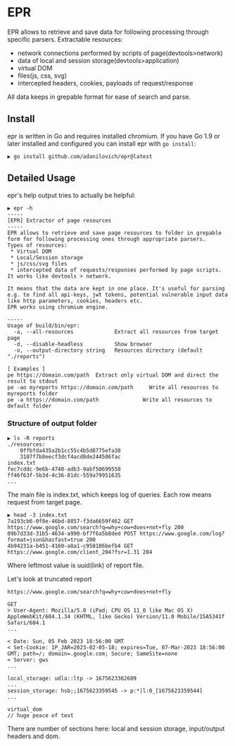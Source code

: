# EPR

EPR allows to retrieve and save data for following processing through specific parsers.
Extractable resources:
- network connections performed by scripts of page(devtools>network)
- data of local and session storage(devtools>application)
- virtual DOM
- files(js, css, svg)
- intercepted headers, cookies, payloads of request/response

All data keeps in grepable format for ease of search and parse.

## Install

epr is written in Go and requires installed chromium. If you have Go 1.9
or later installed and configured you can install epr with `go install`:

```
▶ go install github.com/adanilovich/epr@latest
```

## Detailed Usage

epr's help output tries to actually be helpful:

```
▶ epr -h
-----
[EPR] Extractor of page resources
-----
EPR allows to retrieve and save page resources to folder in grepable form for following processing ones through appropriate parsers.
Types of resources:
 * Virtual DOM
 * Local/Session storage
 * js/css/svg files
 * intercepted data of requests/responses performed by page scripts. It works like devtools > network.

It means that the data are kept in one place. It's useful for parsing e.g. to find all api-keys, jwt tokens, potential vulnerable input data like http parameters, cookies, headers etc.
EPR works using chromium engine.

-----
Usage of build/bin/epr:
  -a, --all-resources             Extract all resources from target page
  -d, --disable-headless          Show browser
  -o, --output-directory string   Resources directory (default "./reports")

[ Examples ]
pe https://domain.com/path 	Extract only virtual DOM and direct the result to stdout
pe -ao myreports https://domain.com/path 	 Write all resources to myreports folder 
pe -a https://domain.com/path 	 		   Write all resources to default folder 
```

### Structure of output folder

```
▶ ls -R reports
./resources:
	0ffbfda435a2b1cc55c4b5d8775efa38
	3107f7b8eecf3dcf4acd8de244506fac
index.txt
fec7cddc-9e6b-4740-adb3-9abf50699558
ff46f63f-5b3d-4c36-81dc-559a79951635
...
```

The main file is index.txt, which keeps log of queries. Each row means request from target page.
```
▶ head -3 index.txt
7a193cb6-0f8e-46bd-8857-f3da6659f462 GET https://www.google.com/search?q=why+cow+does+not+fly 200
09b7d33d-31b5-4634-a990-bf7f6a5b8ded POST https://www.google.com/log?format=json&hasfast=true 200
4b94231a-b451-4160-a8a1-c950186befb4 GET https://www.google.com/client_204?fsr=1.31 204
```
Where leftmost value is uuid(link) of report file.

Let's look at truncated report
```
https://www.google.com/search?q=why+cow+does+not+fly

GET
> User-Agent: Mozilla/5.0 (iPad; CPU OS 11_0 like Mac OS X) AppleWebKit/604.1.34 (KHTML, like Gecko) Version/11.0 Mobile/15A5341f Safari/604.1
...

< Date: Sun, 05 Feb 2023 18:56:00 GMT
< Set-Cookie: 1P_JAR=2023-02-05-18; expires=Tue, 07-Mar-2023 18:56:00 GMT; path=/; domain=.google.com; Secure; SameSite=none
< Server: gws
...

local_storage: udla::ltp -> 1675623362609
...
session_storage: hsb;;1675623359545 -> p:*|l:0_[1675623359544]
...

virtual_dom
// huge peace of text
```
There are number of sections here: local and session storage,  input/output headers and dom.
